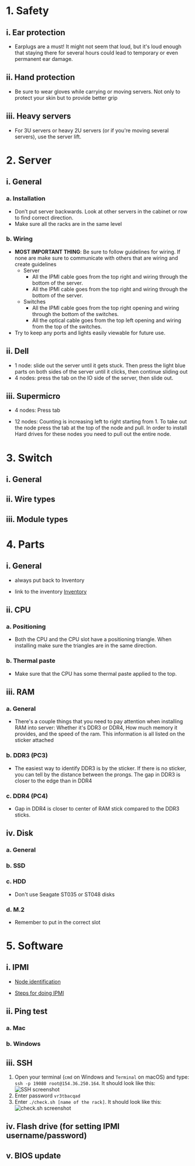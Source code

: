 # 1. Safety

## i. Ear protection

- Earplugs are a must! It might not seem that loud, but it's loud enough that staying there for several hours could lead to temporary or even permanent ear damage.


## ii. Hand protection

- Be sure to wear gloves while carrying or moving servers. Not only to protect your skin but to provide better grip 
  
## iii. Heavy servers

- For 3U servers or heavy 2U servers (or if you're moving several servers), use the server lift.

# 2. Server

## i. General

### a. Installation

- Don’t put server backwards. Look at other servers in the cabinet or row to find correct direction.
- Make sure all the racks are in the same level

### b. Wiring

- **MOST IMPORTANT THING**: Be sure to follow guidelines for wiring. If none are make sure to communicate with others that are wiring and create guidelines
    - Server
        - All the IPMI cable goes from the top right and wiring through the bottom of the server.
        - All the IPMI cable goes from the top right and wiring through the bottom of the server.
    - Switches
        - All the IPMI cable goes from the top right opening and wiring through the bottom of the switches.
        - All the optical cable goes from the top left opening and wiring from the top of the switches.
- Try to keep any ports and lights easily viewable for future use. 

## ii. Dell

- 1 node: slide out the server until it gets stuck. Then press the light blue parts on both sides of the server until it clicks, then continue sliding out
- 4 nodes: press the tab on the IO side of the server, then slide out.

## iii. Supermicro
- 4 nodes: Press tab 

- 12 nodes: Counting is increasing left to right starting from 1. To take out the node press the tab at the top of the node and pull. In order to install Hard drives for these nodes you need to pull out the entire node.

# 3. Switch 

## i. General

## ii. Wire types

## iii. Module types

# 4. Parts

## i. General

- always put back to Inventory
  
- link to the inventory [Inventory](http://154.196.160.212:5000/oo/r/626452047190864799#tid=1)
## ii. CPU

### a. Positioning
- Both the CPU and the CPU slot have a positioning triangle. When installing make sure the triangles are in the same direction.
### b. Thermal paste
- Make sure that the CPU has some thermal paste applied to the top.
## iii. RAM

### a. General

- There's a couple things that you need to pay attention when installing RAM into server: Whether it's DDR3 or DDR4, How much memory it provides, and the speed of the ram. This information is all listed on the sticker attached


### b. DDR3 (PC3)
- The easiest way to identify DDR3 is by the sticker. If there is no sticker, you can tell by the distance between the prongs. The gap in DDR3 is closer to the edge than in DDR4

### c. DDR4 (PC4)

- Gap in DDR4 is closer to center of RAM stick compared to the DDR3 sticks.

## iv. Disk

### a. General

### b. SSD

### c. HDD

- Don't use Seagate ST035 or ST048 disks

### d. M.2

- Remember to put in the correct slot

# 5. Software

## i. IPMI

- [Node identification]()

- [Steps for doing IPMI](https://docs.google.com/document/d/1aHn1oQaDHm5yOgLh7WIOlRoP-4z-t4HVKkUXfEiADAg/edit)


## ii. Ping test

### a. Mac

### b. Windows

## iii. SSH

1. Open your terminal (`cmd` on Windows and `Terminal` on macOS) and type: `ssh -p 19080 root@154.36.250.164`. It should look like this:
![SSH screenshot](https://lh4.googleusercontent.com/yrFKo2DtJO-v4gohdR-cPH-XgF6F61WVlI3o2WyXvQAxbpdVZjgikufEvbsEyVeyKD0sG66gRW1qRAjUuMoEy98sXyMCPGxM-QKlvtXcWWW5UAHAks0Wqy8pAf5KG65W5DbGJIc=s0)
2. Enter password `vr3tbacqad`
3. Enter `./check.sh [name of the rack]`. It should look like this:
![check.sh screenshot](https://lh6.googleusercontent.com/fbxd1MLGC_rU0gfuqaJmBdcykEEyDlryLcbmDDsLGhqOm0wJIiNx7JQZ0AKL8y4-8h0jHbnmDhccbF1s7wYsBHiIO9EVDmhVJJsR88PoJXDOI9ctMvzlvdoAywkn5MIH4gwDGv0=s0)

## iv. Flash drive (for setting IPMI username/password)

## v. BIOS update
